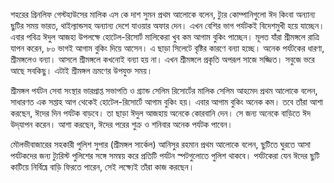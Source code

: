 শহরের গ্রিনলিফ গেস্টহাউসের মালিক এস কে দাশ সুমন প্রথম আলোকে বলেন, ট্যুর কোম্পানিগুলো ঈদ কিংবা অন্যান্য ছুটির সময় ভারত, থাইল্যান্ডসহ অন্যান্য দেশে যাওয়ার অফার দেন। এখন বেশির ভাগ পর্যটকই বিদেশমুখী হয়ে যাচ্ছেন। এবার পবিত্র ঈদুল আজহা উপলক্ষে হোটেল-রিসোর্ট মালিকেরা খুব কম আগাম বুকিং পাচ্ছেন। মূলত যাঁরা শ্রীমঙ্গলে রাত্রি যাপন করেন, ৮০ ভাগই আগাম বুকিং দিয়ে আসেন। এ ছাড়া সিলেটে বৃষ্টির কারণে বন্যা হচ্ছে। অনেক পর্যটকের ধারণা, শ্রীমঙ্গলেও বন্যা। আসলে শ্রীমঙ্গলে কখনোই বন্যা হয় না। এখন শ্রীমঙ্গলে প্রকৃতি অপরূপ সাজে সজ্জিত। সবুজে ভরে আছে সবকিছু। এটাই শ্রীমঙ্গল ভ্রমণের উপযুক্ত সময়।

শ্রীমঙ্গল পর্যটন সেবা সংস্থার ভারপ্রাপ্ত সভাপতি ও গ্র্যান্ড সেলিম রিসোর্টের মালিক সেলিম আহমেদ প্রথম আলোকে বলেন, সাধারণত এক সপ্তাহ আগ থেকেই হোটেল-রিসোর্টে আগাম বুকিং হয়। এবার আগাম বুকিং অনেক কম। তবে তাঁরা আশা করছেন, ঈদের দিন পর্যটক বাড়বে। তা ছাড়া ঈদুল আজহায় অনেকে কোরবানি দেন। সে জন্য অনেকে বাড়িতে ঈদ উদ্‌যাপন করেন। আশা করছেন, ঈদের পরের শুক্র ও শনিবার অনেক পর্যটক পাবেন।

মৌলভীবাজারের সহকারী পুলিশ সুপার (শ্রীমঙ্গল সার্কেল) আনিসুর রহমান প্রথম আলোকে বলেন, ছুটিতে ঘুরতে আসা পর্যটকদের জন্য ট্যুরিস্ট পুলিশের সঙ্গে সমন্বয় করে প্রতিটি পর্যটন স্পটগুলোতে পুলিশ থাকবে। পর্যটকেরা যেন ঈদের ছুটি কাটিয়ে নির্বিঘ্নে বাড়ি ফিরতে পারেন, সেই লক্ষ্যেই তাঁরা কাজ করছেন।
